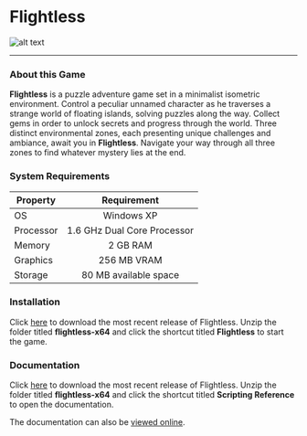 # Flightless
![alt text](http://cdn.akamai.steamstatic.com/steam/apps/731770/ss_428e2b8076bd1a1f023c5be94bfedec6177e59fd.1920x1080.jpg?t=1509114152)
***

### About this Game
**Flightless** is a puzzle adventure game set in a minimalist isometric environment. Control a peculiar unnamed character as he traverses a strange world of floating islands, solving puzzles along the way. Collect gems in order to unlock secrets and progress through the world. Three distinct environmental zones, each presenting unique challenges and ambiance, await you in **Flightless**. Navigate your way through all three zones to find whatever mystery lies at the end.

### System Requirements

| Property        | Requirement           | 
| ------------- |:-------------:| 
| OS      | Windows XP |
| Processor     | 1.6 GHz Dual Core Processor      | 
| Memory | 2 GB RAM    |  
| Graphics | 256 MB VRAM      |  
| Storage | 80 MB available space    |  

### Installation
Click [here](https://github.com/bveeramani/fbla-2018/releases/download/v1.0.1/flightless-x64.zip) to download the most recent release of Flightless. Unzip the folder titled **flightless-x64** and click the shortcut titled **Flightless** to start the game. 

### Documentation
Click [here](https://github.com/bveeramani/fbla-2018/releases/download/v1.0.1/flightless-x64.zip) to download the most recent release of Flightless. Unzip the folder titled **flightless-x64** and click the shortcut titled **Scripting Reference** to open the documentation.

The documentation can also be [viewed online](https://rawgit.com/bveeramani/fbla-2018/master/Documentation/html/annotated.html).



